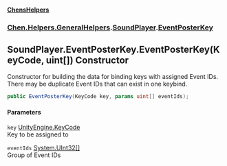 #### [ChensHelpers](index 'index')
### [Chen.Helpers.GeneralHelpers](Chen_Helpers_GeneralHelpers 'Chen.Helpers.GeneralHelpers').[SoundPlayer](Chen_Helpers_GeneralHelpers_SoundPlayer 'Chen.Helpers.GeneralHelpers.SoundPlayer').[EventPosterKey](Chen_Helpers_GeneralHelpers_SoundPlayer_EventPosterKey 'Chen.Helpers.GeneralHelpers.SoundPlayer.EventPosterKey')
## SoundPlayer.EventPosterKey.EventPosterKey(KeyCode, uint[]) Constructor
Constructor for building the data for binding keys with assigned Event IDs.  
There may be duplicate Event IDs that can exist in one keybind.  
```csharp
public EventPosterKey(KeyCode key, params uint[] eventIds);
```
#### Parameters
<a name='Chen_Helpers_GeneralHelpers_SoundPlayer_EventPosterKey_EventPosterKey(KeyCode_uint__)_key'></a>
`key` [UnityEngine.KeyCode](https://docs.microsoft.com/en-us/dotnet/api/UnityEngine.KeyCode 'UnityEngine.KeyCode')  
Key to be assigned to
  
<a name='Chen_Helpers_GeneralHelpers_SoundPlayer_EventPosterKey_EventPosterKey(KeyCode_uint__)_eventIds'></a>
`eventIds` [System.UInt32](https://docs.microsoft.com/en-us/dotnet/api/System.UInt32 'System.UInt32')[[]](https://docs.microsoft.com/en-us/dotnet/api/System.Array 'System.Array')  
Group of Event IDs
  
